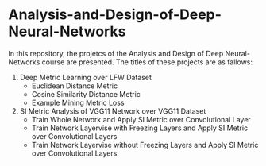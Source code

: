 # Analysis-and-Design-of-Deep-Neural-Networks
In this repository, the projetcs of the Analysis and Design of Deep Neural-Networks course are presented. The titles of these projects are as fallows:
1. Deep Metric Learning over LFW Dataset
   - Euclidean Distance Metric
   - Cosine Similarity Distance Metric
   - Example Mining Metric Loss
2. SI Metric Analysis of VGG11 Network over VGG11 Dataset
   - Train Whole Network and Apply SI Metric over Convolutional Layer
   - Train Network Layervise with Freezing Layers and Apply SI Metric over Convolutional Layers
   - Train Network Layervise without Freezing Layers and Apply SI Metric over Convolutional Layers
